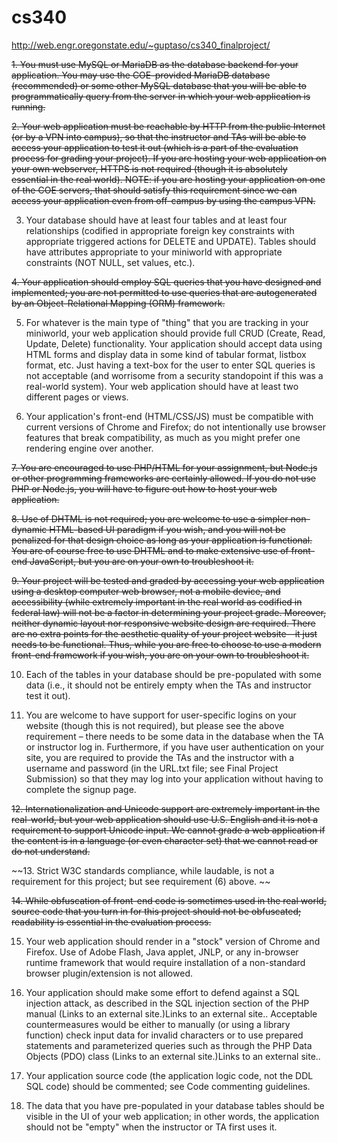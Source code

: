 # cs340
http://web.engr.oregonstate.edu/~guptaso/cs340_finalproject/


~~1. You must use MySQL or MariaDB as the database backend for your application. You may use the COE-provided MariaDB database (recommended) or some other MySQL database that you will be able to programmatically query from the server in which your web application is running.~~

~~2. Your web application must be reachable by HTTP from the public Internet (or by a VPN into campus), so that the instructor and TAs will be able to access your application to test it out (which is a part of the evaluation process for grading your project). If you are hosting your web application on your own webserver, HTTPS is not required (though it is absolutely essential in the real world). NOTE: if you are hosting your application on one of the COE servers, that should satisfy this requirement since we can access your application even from off-campus by using the campus VPN.~~

3. Your database should have at least four tables and at least four relationships (codified in appropriate foreign key constraints with appropriate triggered actions for DELETE and UPDATE). Tables should have attributes appropriate to your miniworld with appropriate constraints (NOT NULL, set values, etc.). 

~~4. Your application should employ SQL queries that you have designed and implemented; you are not permitted to use queries that are autogenerated by an Object-Relational Mapping (ORM) framework.~~

5. For whatever is the main type of "thing" that you are tracking in your miniworld, your web application should provide full CRUD (Create, Read, Update, Delete) functionality. Your application should accept data using HTML forms and display data in some kind of tabular format, listbox format, etc. Just having a text-box for the user to enter SQL queries is not acceptable (and worrisome from a security standopoint if this was a real-world system). Your web application should have at least two different pages or views.

6. Your application's front-end (HTML/CSS/JS) must be compatible with current versions of Chrome and Firefox; do not intentionally use browser features that break compatibility, as much as you might prefer one rendering engine over another.

~~7. You are encouraged to use PHP/HTML for your assignment, but Node.js or other programming frameworks are certainly allowed. If you do not use PHP or Node.js, you will have to figure out how to host your web application.~~

~~8. Use of DHTML is not required; you are welcome to use a simpler non-dynamic HTML-based UI paradigm if you wish, and you will not be penalized for that design choice as long as your application is functional. You are of course free to use DHTML and to make extensive use of front-end JavaScript, but you are on your own to troubleshoot it.~~

~~9. Your project will be tested and graded by accessing your web application using a desktop computer web browser, not a mobile device, and accessibility (while extremely important in the real world as codified in federal law) will not be a factor in determining your project grade. Moreover, neither dynamic layout nor responsive website design are required. There are no extra points for the aesthetic quality of your project website—it just needs to be functional. Thus, while you are free to choose to use a modern front-end framework if you wish, you are on your own to troubleshoot it.~~

10. Each of the tables in your database should be pre-populated with some data (i.e., it should not be entirely empty when the TAs and instructor test it out).

11. You are welcome to have support for user-specific logins on your website (though this is not required), but please see the above requirement – there needs to be some data in the database when the TA or instructor log in. Furthermore, if you have user authentication on your site, you are required to provide the TAs and the instructor with a username and password (in the URL.txt file; see Final Project Submission) so that they may log into your application without having to complete the signup page.

~~12. Internationalization and Unicode support are extremely important in the real-world, but your web application should use U.S. English and it is not a requirement to support Unicode input. We cannot grade a web application if the content is in a language (or even character set) that we cannot read or do not understand.~~

~~13. Strict W3C standards compliance, while laudable, is not a requirement for this project; but see requirement (6) above. ~~

~~14. While obfuscation of front-end code is sometimes used in the real world, source code that you turn in for this project should not be obfuscated; readability is essential in the evaluation process.~~

15. Your web application should render in a "stock" version of Chrome and Firefox. Use of Adobe Flash, Java applet, JNLP, or any in-browser runtime framework that would require installation of a non-standard browser plugin/extension is not allowed.

16. Your application should make some effort to defend against a SQL injection attack, as described in the SQL injection section of the PHP manual (Links to an external site.)Links to an external site.. Acceptable countermeasures would be either to manually (or using a library function) check input data for invalid characters or to use prepared statements and parameterized queries such as through the PHP Data Objects (PDO) class (Links to an external site.)Links to an external site..

17. Your application source code (the application logic code, not the DDL SQL code) should be commented; see Code commenting guidelines.

18. The data that you have pre-populated in your database tables should be visible in the UI of your web application; in other words, the application should not be "empty" when the instructor or TA first uses it.
